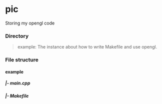 # pic
Storing my opengl code

### Directory
> example: The instance about how to write Makefile and use opengl. 

### File structure 
####  example
#####   |- main.cpp
#####   |- Makefile
